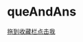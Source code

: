 # queAndAns
<a href="javascript: (function(){var d2 = $('[name=mainFrame]').contents();var butt = $('[value=显示答案]', d2);butt.attr('disabled', false);})()">拖到收藏栏点击我</a>
